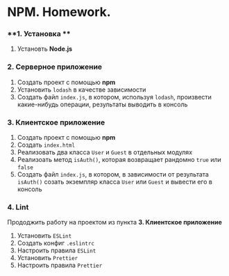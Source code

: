 # NPM. Homework.

### **1. Установка **

1. Установть **Node.js**


### **2. Серверное приложение**

1. Создать проект с помощью **npm**
1. Установить `lodash` в качестве зависимости
1. Создать файл `index.js`, в котором, используя `lodash`, произвести какие-нибудь операции, результаты выводить в консоль


### **3. Клиентское приложение**

1. Создать проект с помощью **npm**
1. Создать `index.html`
1. Реализовать два класса `User` и `Guest` в отдельных модулях
1. Реализоать метод `isAuth()`, которая возвращает рандомно `true` или `false`
1. Создать файл `index.js`, в котором, в зависимости от результата `isAuth()` созать экземпляр класса `User` или `Guest` и вывести его в консоль



### **4. Lint**

Прододжить работу на проектом из пункта **3. Клиентское приложение**

1. Установить `ESLint`
1. Создать конфиг `.eslintrc`
1. Настроить правила `ESLint` 
1. Установить `Prettier`
1. Настроить правила `Prettier`
